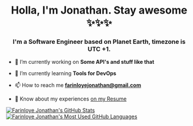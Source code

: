 <h1 align="center">Holla, I'm Jonathan. Stay awesome ✨✨✨</h1>
<h3 align="center">I'm a Software Engineer based on Planet Earth, timezone is UTC +1.</h3>

- 🔭 I’m currently working on **Some API's and stuff like that**

- 🌱 I’m currently learning **Tools for DevOps**

- 📫 How to reach me **farinloyejonathan@gmail.com**

- 📄 Know about my experiences [on my Resume](https://docs.google.com/document/d/e/2PACX-1vRys5zamseAh-18i2YmTOmer1xQBO7-ihpm58cuhtafSEuwGlcSZwiahaxcosSrMw0vQIxho_yUbOfa/pub)

<a href="https://github.com/anuraghazra/github-readme-stats">
  <img align="top" src="https://github-readme-stats.vercel.app/api?username=i-jonathan&count_private=true&show_icons=true@theme=dracula" alt="Farinloye Jonathan's GitHub Stats" />
</a>

<a href="https://github.com/anuraghazra/github-readme-stats">
  <img align="top" src="https://github-readme-stats.vercel.app/api/top-langs/?username=i-jonathan&count_private=true&theme=dracula&show_icons=true&hide=css&layout=compact&card_width=270" alt="Farinloye Jonathan's Most Used GitHub Languages" />
</a>
